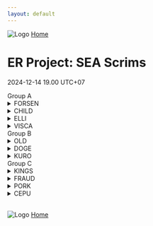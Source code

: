```yaml
---
layout: default
---
```


![Logo](https://kanziebub.github.io/ProjectSEA/assets/images/bullet_rev.png)
[Home](https://kanziebub.github.io/ProjectSEA/)

# **ER Project: SEA Scrims**
2024-12-14 19.00 UTC+07

<div class="out-box">
<div class="group-section">

<!-- Group A -->
<div class="group-table">
    <div class="group-title">Group A</div>
    <details>
      <summary>FORSEN</summary>
      <ul>
        <li>Gyoo</li>
        <li>Alek</li>
        <li>Tnsh</li>
      </ul>
    </details>
    <details>
      <summary>CHILD</summary>
      <ul>
        <li>KillingJoy</li>
        <li>GhostQuartz</li>
        <li>Renal</li>
      </ul>
    </details>
    <details>
      <summary>ELLI</summary>
      <ul>
        <li>Oshunicus</li>
        <li>Saiikyouu</li>
        <li>Helvesta</li>
        <li>Ellinium</li>
      </ul>
    </details>
    <details>
      <summary>VISCA</summary>
      <ul>
        <li>VisCa243</li>
        <li>StellaLaplace</li>
        <li>Luminym</li>
        <li>Adinyan</li>
      </ul>
    </details>
</div>

<!-- Group B -->
<div class="group-table">
    <div class="group-title">Group B</div>
    <details>
      <summary>OLD</summary>
      <ul>
        <li>Luerye</li>
        <li>Rion34</li>
        <li>PlapPlpGtMarried</li>
      </ul>
    </details>
    <details>
      <summary>DOGE</summary>
      <ul>
        <li>Extera</li>
        <li>Mizyx</li>
        <li>Pridedoka</li>
      </ul>
    </details>
    <details>
      <summary>KURO</summary>
      <ul>
        <li>Morikpe</li>
        <li>BryanOokami</li>
        <li>Auiryu</li>
      </ul>
    </details>
</div>


<!-- Group C -->
<div class="group-table">
    <div class="group-title">Group C</div>
    <details>
      <summary>KINGS</summary>
      <ul>
        <li>CEPUーMistral</li>
        <li>감자카레</li>
        <li>Kyoua</li>
      </ul>
    </details>
    <details>
      <summary>FRAUD</summary>
      <ul>
        <li>Miraibelle</li>
        <li>PekoMarisa</li>
        <li>seele11</li>
      </ul>
    </details>
    <details>
      <summary>PORK</summary>
      <ul>
        <li>Vainqueur</li>
        <li>ObesePork</li>
        <li>Kiuz</li>
      </ul>
    </details>
    <details>
      <summary>CEPU</summary>
      <ul>
        <li>CEPUーLuminears</li>
        <li>AltamaTheFirst</li>
        <li>Rivulose</li>
      </ul>
    </details>
</div>

</div>
</div>
<br>

![Logo](https://kanziebub.github.io/ProjectSEA/assets/images/bullet_rev.png)
[Home](https://kanziebub.github.io/ProjectSEA/)

